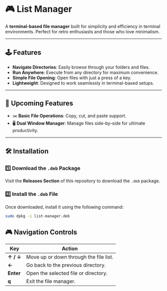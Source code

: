 # 🎮 List Manager
A **terminal-based file manager** built for simplicity and efficiency in terminal environments. Perfect for retro enthusiasts and those who love minimalism.

---

## 🕹️ Features
- **Navigate Directories**: Easily browse through your folders and files.
- **Run Anywhere**: Execute from any directory for maximum convenience.
- **Simple File Opening**: Open files with just a press of a key.
- **Lightweight**: Designed to work seamlessly in terminal-based setups.

---

## 🔮 Upcoming Features
- ✂️ **Basic File Operations**: Copy, cut, and paste support.
- 🖥️ **Dual Window Manager**: Manage files side-by-side for ultimate productivity.

---

## 🛠️ Installation

### 1️⃣ Download the `.deb` Package
Visit the **Releases Section** of this repository to download the `.deb` package.

### 2️⃣ Install the `.deb` File
Once downloaded, install it using the following command:
```bash
sudo dpkg -i list-manager.deb
```
## 🎮 Navigation Controls

| Key            | Action                                    |
|-----------------|------------------------------------------|
| **↑ / ↓**       | Move up or down through the file list.   |
| **←**           | Go back to the previous directory.       |
| **Enter**       | Open the selected file or directory.     |
| **q**           | Exit the file manager.                  |

